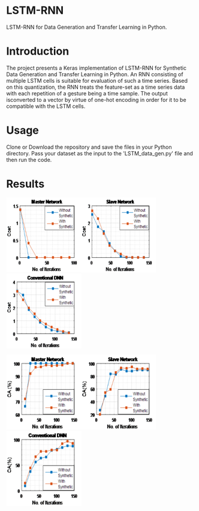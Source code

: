 # LSTM-RNN
LSTM-RNN for Data Generation and Transfer Learning in Python.

# Introduction
The project presents a Keras implementation of LSTM-RNN for Synthetic Data Generation and Transfer Learning in Python. An RNN consisting of
multiple LSTM cells is suitable for evaluation of such a time series. Based on this quantization, the RNN treats the feature-set as a time 
series data with each repetition of a gesture being a time sample. The output isconverted to a vector by virtue of one-hot encoding in order for
it to be compatible with the LSTM cells. 

# Usage 
Clone or Download the repository and save the files in your Python directory. Pass your dataset as the input to the 'LSTM_data_gen.py' file
and then run the code.

# Results
<img src="Results\master_cost.png" width="200" height="200"/><img src="Results\slave_cost.png" width="200" height="200"/><img src="Results\standalone_cost.png" width="200" height="200"/>

<img src="Results\master_iter.png" width="200" height="200"/><img src="Results\slave_iter.png" width="200" height="200"/><img src="Results\standalone_iter.png" width="200" height="200"/>

